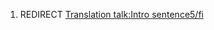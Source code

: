 1.  REDIRECT [Translation talk:Intro
    sentence5/fi](Translation_talk:Intro_sentence5/fi "wikilink")